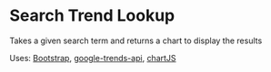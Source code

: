 # Search Trend Lookup

Takes a given search term and returns a chart to display the results

Uses: [Bootstrap](https://getbootstrap.com/), [google-trends-api](https://www.npmjs.com/package/google-trends-api), [chartJS](https://www.chartjs.org/)
